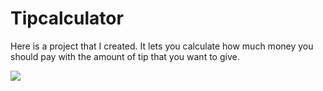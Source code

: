 # Tipcalculator

Here is a project that I created. It lets you calculate how much money you should pay with the amount of tip that you want to give.


<img src="http://g.recordit.co/lBVdhXmhew.gif" witdth=250><br>
